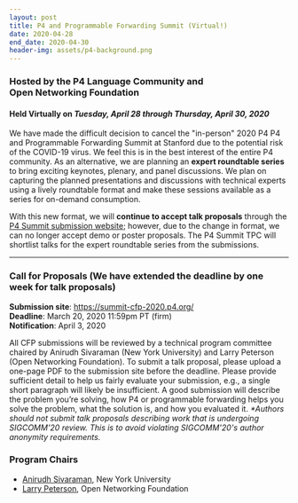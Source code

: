 ```yaml
---
layout: post
title: P4 and Programmable Forwarding Summit (Virtual!)
date: 2020-04-28
end_date: 2020-04-30
header-img: assets/p4-background.png
---
```


### Hosted by the P4 Language Community and <br /> Open Networking Foundation  
#### Held Virtually on *Tuesday, April 28 through Thursday, April 30, 2020* 

We have made the difficult decision to cancel the "in-person" 2020 P4 P4 and Programmable Forwarding Summit at Stanford due to the potential risk of the COVID-19 virus.  We feel this is in the best interest of the entire P4 community. As an alternative, we are planning an **expert roundtable series** to bring exciting keynotes, plenary, and panel discussions.  We plan on capturing the planned presentations and discussions with technical experts using a lively roundtable format and make these sessions available as a series for on-demand consumption.

With this new format, we will **continue to accept talk proposals** through the [P4 Summit submission website](https://summit-cfp-2020.p4.org/); however, due to the change in format, we can no longer accept demo or poster proposals. The P4 Summit TPC will shortlist talks for the expert roundtable series from the submissions.  

---

### Call for Proposals (We have extended the deadline by one week for talk proposals)
**Submission site**: <https://summit-cfp-2020.p4.org/> <br />
**Deadline**: March 20, 2020 11:59pm PT (firm) <br />
**Notification**: April 3, 2020

All CFP submissions will be reviewed by a technical program committee chaired by Anirudh Sivaraman (New York University) and Larry Peterson (Open Networking Foundation). To submit a talk proposal, please upload a one-page PDF to the submission site before the deadline. Please provide sufficient detail to help us fairly evaluate your submission, e.g., a single short paragraph will likely be insufficient. A good submission will describe the problem you’re solving, how P4 or programmable forwarding helps you solve the problem, what the solution is, and how you evaluated it.
_*Authors should not submit talk proposals describing work that is undergoing SIGCOMM'20 review. This is to avoid violating SIGCOMM'20's author anonymity requirements._

### Program Chairs
* [Anirudh Sivaraman](https://cs.nyu.edu/~anirudh/), New York University
* [Larry Peterson](https://www.opennetworking.org/executive-team/#bio-Larry-Peterson), Open Networking Foundation


